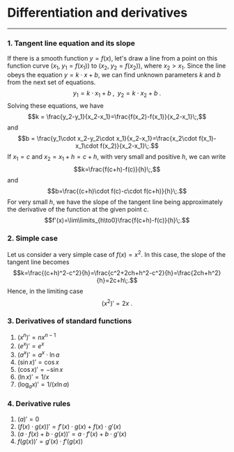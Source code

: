 # Differentiation and derivatives
---

### 1. Tangent line equation and its slope

If there is a smooth function $y=f(x)$, let's draw a line from a point on this function
curve $(x_1,\;y_1=f(x_1))$ to $(x_2,\;y_2=f(x_2))$, where $x_2>x_1$. Since the line obeys the 
equation $y=k\cdot x+b$, we can find unknown parameters $k$ and $b$ from the next set of equations.
$$y_1=k\cdot x_1+b\;,\;\;y_2=k\cdot x_2+b\;.$$
Solving these equations, we have
$$k = \frac{y_2-y_1}{x_2-x_1}=\frac{f(x_2)-f(x_1)}{x_2-x_1}\;,$$
and 
$$b = \frac{y_1\cdot x_2-y_2\cdot x_1}{x_2-x_1}=\frac{x_2\cdot f(x_1)-x_1\cdot f(x_2)}{x_2-x_1}\;.$$
If $x_1=c$ and $x_2=x_1+h=c+h$, with very small and positive $h$, we can write
$$k=\frac{f(c+h)-f(c)}{h}\;,$$
and
$$b=\frac{(c+h)\cdot f(c)-c\cdot f(c+h)}{h}\;.$$
For very small $h$, we have the slope of the tangent line being approximately the derivative of the 
function at the given point $c$.
$$f'(x)=\lim\limits_{h\to0}\frac{f(c+h)-f(c)}{h}\;.$$

### 2. Simple case

Let us consider a very simple case of $f(x)=x^2$. In this case, the slope of the tangent line becomes
$$k=\frac{(c+h)^2-c^2}{h}=\frac{c^2+2ch+h^2-c^2}{h}=\frac{2ch+h^2}{h}=2c+h\;.$$
Hence, in the limiting case
$$(x^2)'=2x\;.$$

### 3. Derivatives of standard functions

1. $(x^n)'=nx^{n-1}$
2. $(e^x)'=e^x$
3. $(a^x)'=a^x\cdot\ln a$
4. $(\sin x)' = \cos x$
5. $(\cos x)' = -\sin x$
6. $(\ln x)'=1/x$
7. $(\log_ax)'=1/(x\ln a)$

### 4. Derivative rules

1. $(a)'=0$
2. $(f(x)\cdot g(x))'=f'(x)\cdot g(x)+f(x)\cdot g'(x)$
3. $(a\cdot f(x)+b\cdot g(x))'=a\cdot f'(x)+b\cdot g'(x)$
4. $f(g(x))'=g'(x)\cdot f'(g(x))$